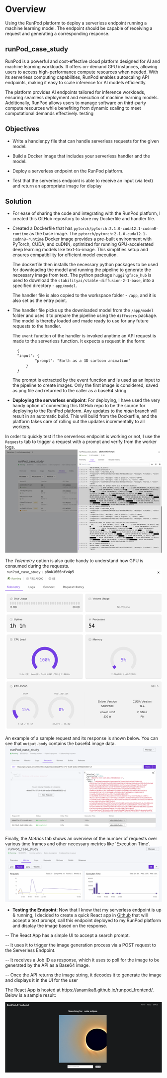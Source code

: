 # Overview

Using the RunPod platform to deploy a serverless endpoint running a machine learning model. The endpoint should be capable of receiving a request and generating a corresponding response.

## runPod_case_study

RunPod is a powerful and cost-effective cloud platform designed for AI and machine learning workloads. It offers on-demand GPU instances, allowing users to access high-performance compute resources when needed. With its serverless computing capabilities, RunPod enables autoscaling API endpoints, making it easy to scale inference for AI models efficiently.

The platform provides AI endpoints tailored for inference workloads, ensuring seamless deployment and execution of machine learning models. Additionally, RunPod allows users to manage software on third-party compute resources while benefiting from dynamic scaling to meet computational demands effectively. testing

## Objectives

- Write a handler.py file that can handle serverless requests for the given model.

- Build a Docker image that includes your serverless handler and the model.

- Deploy a serverless endpoint on the RunPod platform.

- Test that the serverless endpoint is able to receive an input (via text) and return an appropriate image for display

## Solution

- For ease of sharing the code and integrating with the RunPod platform, I created this GitHub repository to store my Dockerfile and handler file.

- Created a Dockerfile that has `pytorch/pytorch:2.1.0-cuda12.1-cudnn8-runtime` as the base image. The `pytorch/pytorch:2.1.0-cuda12.1-cudnn8-runtime` Docker image provides a pre-built environment with PyTorch, CUDA, and cuDNN, optimized for running GPU-accelerated deep learning models like text-to-image. This simplifies setup and ensures compatibility for efficient model execution.

  The dockerfile then installs the necessary python packages to be used for downloading the model and running the pipeline to generate the necessary image from text. The python package `huggingface_hub` is used to download the `stabilityai/stable-diffusion-2-1-base`, into a specified directory - `app/model`.

  The handler file is also copied to the workspace folder - `/app`, and it is also set as the entry point.

- The handler file picks up the downloaded model from the `/app/model` folder and uses it to prepare the pipeline using the `diffusers` package. The model is thereby loaded and made ready to use for any future requests to the handler.

  The `event` function of the handler is invoked anytime an API request is made to the serverless function. It expects a request in the form:

  ```
    {
    "input": {
            "prompt": "Earth as a 3D cartoon animation"
        }
    }
  ```

  The prompt is extracted by the event function and is used as an input to the pipeline to create images. Only the first image is considered, saved as png file and returned to the caller as a base64 string.

- **Deploying the serverless endpoint**: For deploying, I have used the very handy option of connecting this GitHub repo to be the source for deploying to the RunPod platform. Any updates to the _main_ branch will result in an automatic build. This will build from the Dockerfile, and the platform takes care of rolling out the updates incrementally to all workers.

In order to quickly test if the serverless endpoint is working or not, I use the `Requests` tab to trigger a request with a prompt and verify from the worker logs.
![worker logs](https://github.com/anamika8/runPod_case_study/blob/image_store/worker_logs.png?raw=true)

The _Telemetry_ option is also quite handy to understand how GPU is consumed during the requests.
![worker logs](https://github.com/anamika8/runPod_case_study/blob/image_store/telemetry.png?raw=true)

An example of a sample request and its response is shown below. You can see that `output.body` contains the base64 image data.
![worker logs](https://github.com/anamika8/runPod_case_study/blob/image_store/successful_test_request.png?raw=true)

Finally, the _Metrics_ tab shows an overview of the number of requests over various time frames and other necessary metrics like 'Execution Time'.
![worker logs](https://github.com/anamika8/runPod_case_study/blob/image_store/metrics.png?raw=true)

- **Testing the Endpoint**: Now that I know that my serverless endpoint is up & running, I decided to create a quick React app in [Github](https://github.com/anamika8/runpod_frontend) that will accept a text prompt, call this endpoint deployed to my RunPod platform and display the image based on the response.

-- The React App has a simple UI to accept a search prompt.

-- It uses it to trigger the image generation process via a POST request to the Serverless Endpoint.

-- It receives a Job ID as response, which it uses to poll for the image to be generated by the API as a Base64 image.

-- Once the API returns the image string, it decodes it to generate the image and displays it in the UI for the user

The React App is hosted at https://anamika8.github.io/runpod_frontend/. Below is a sample result:

![worker logs](https://github.com/anamika8/runPod_case_study/blob/image_store/app_ui.png?raw=true)
